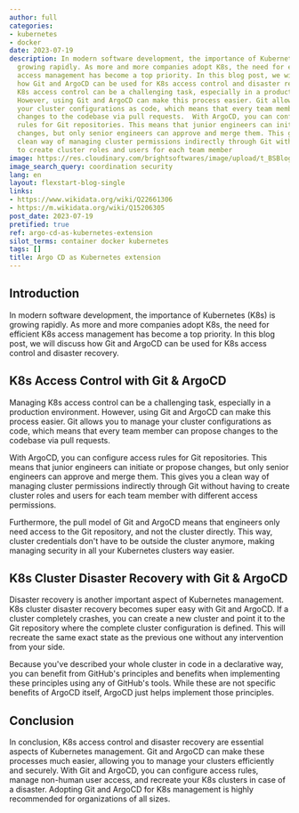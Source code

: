 ```yaml
---
author: full
categories:
- kubernetes
- docker
date: 2023-07-19
description: In modern software development, the importance of Kubernetes (K8s) is
  growing rapidly. As more and more companies adopt K8s, the need for efficient K8s
  access management has become a top priority. In this blog post, we will discuss
  how Git and ArgoCD can be used for K8s access control and disaster recovery.   Managing
  K8s access control can be a challenging task, especially in a production environment.
  However, using Git and ArgoCD can make this process easier. Git allows you to manage
  your cluster configurations as code, which means that every team member can propose
  changes to the codebase via pull requests.  With ArgoCD, you can configure access
  rules for Git repositories. This means that junior engineers can initiate or propose
  changes, but only senior engineers can approve and merge them. This gives you a
  clean way of managing cluster permissions indirectly through Git without having
  to create cluster roles and users for each team member
image: https://res.cloudinary.com/brightsoftwares/image/upload/t_BSBlogImage/v1/brightsoftwares.com.blog/yekGLpc3vro
image_search_query: coordination security
lang: en
layout: flexstart-blog-single
links:
- https://www.wikidata.org/wiki/Q22661306
- https://m.wikidata.org/wiki/Q15206305
post_date: 2023-07-19
pretified: true
ref: argo-cd-as-kubernetes-extension
silot_terms: container docker kubernetes
tags: []
title: Argo CD as Kubernetes extension
---
```


## Introduction

In modern software development, the importance of Kubernetes (K8s) is growing rapidly. As more and more companies adopt K8s, the need for efficient K8s access management has become a top priority. In this blog post, we will discuss how Git and ArgoCD can be used for K8s access control and disaster recovery.

## K8s Access Control with Git & ArgoCD

Managing K8s access control can be a challenging task, especially in a production environment. However, using Git and ArgoCD can make this process easier. Git allows you to manage your cluster configurations as code, which means that every team member can propose changes to the codebase via pull requests.

With ArgoCD, you can configure access rules for Git repositories. This means that junior engineers can initiate or propose changes, but only senior engineers can approve and merge them. This gives you a clean way of managing cluster permissions indirectly through Git without having to create cluster roles and users for each team member with different access permissions.

Furthermore, the pull model of Git and ArgoCD means that engineers only need access to the Git repository, and not the cluster directly. This way, cluster credentials don't have to be outside the cluster anymore, making managing security in all your Kubernetes clusters way easier.

## K8s Cluster Disaster Recovery with Git & ArgoCD

Disaster recovery is another important aspect of Kubernetes management. K8s cluster disaster recovery becomes super easy with Git and ArgoCD. If a cluster completely crashes, you can create a new cluster and point it to the Git repository where the complete cluster configuration is defined. This will recreate the same exact state as the previous one without any intervention from your side.

Because you've described your whole cluster in code in a declarative way, you can benefit from GitHub's principles and benefits when implementing these principles using any of GitHub's tools. While these are not specific benefits of ArgoCD itself, ArgoCD just helps implement those principles.

## Conclusion

In conclusion, K8s access control and disaster recovery are essential aspects of Kubernetes management. Git and ArgoCD can make these processes much easier, allowing you to manage your clusters efficiently and securely. With Git and ArgoCD, you can configure access rules, manage non-human user access, and recreate your K8s clusters in case of a disaster. Adopting Git and ArgoCD for K8s management is highly recommended for organizations of all sizes.